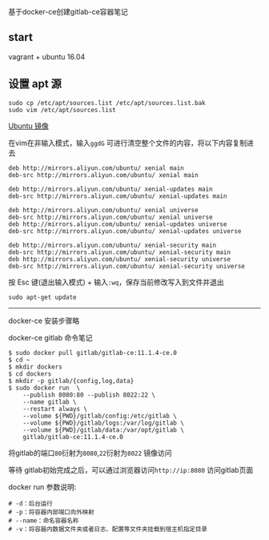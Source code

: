 基于docker-ce创建gitlab-ce容器笔记

## start

vagrant + ubuntu 16.04

## 设置 apt 源

```
sudo cp /etc/apt/sources.list /etc/apt/sources.list.bak
sudo vim /etc/apt/sources.list
```

[Ubuntu 镜像](https://developer.aliyun.com/mirror/ubuntu)

在vim在非输入模式，输入`ggdG` 可进行清空整个文件的内容，将以下内容复制进去

```
deb http://mirrors.aliyun.com/ubuntu/ xenial main
deb-src http://mirrors.aliyun.com/ubuntu/ xenial main

deb http://mirrors.aliyun.com/ubuntu/ xenial-updates main
deb-src http://mirrors.aliyun.com/ubuntu/ xenial-updates main

deb http://mirrors.aliyun.com/ubuntu/ xenial universe
deb-src http://mirrors.aliyun.com/ubuntu/ xenial universe
deb http://mirrors.aliyun.com/ubuntu/ xenial-updates universe
deb-src http://mirrors.aliyun.com/ubuntu/ xenial-updates universe

deb http://mirrors.aliyun.com/ubuntu/ xenial-security main
deb-src http://mirrors.aliyun.com/ubuntu/ xenial-security main
deb http://mirrors.aliyun.com/ubuntu/ xenial-security universe
deb-src http://mirrors.aliyun.com/ubuntu/ xenial-security universe
```

按 Esc 键(退出输入模式) + 输入`:wq`，保存当前修改写入到文件并退出

```
sudo apt-get update
```

-------

docker-ce 安装步骤略

docker-ce gitlab 命令笔记

```
$ sudo docker pull gitlab/gitlab-ce:11.1.4-ce.0
$ cd ~
$ mkdir dockers
$ cd dockers
$ mkdir -p gitlab/{config,log,data}
$ sudo docker run  \
    --publish 8080:80 --publish 8022:22 \
    --name gitlab \
    --restart always \
    --volume ${PWD}/gitlab/config:/etc/gitlab \
    --volume ${PWD}/gitlab/logs:/var/log/gitlab \
    --volume ${PWD}/gitlab/data:/var/opt/gitlab \
    gitlab/gitlab-ce:11.1.4-ce.0
```

将gitlab的端口`80`衍射为`8080`,`22`衍射为`8022` 镜像访问

等待 gitlab初始完成之后，可以通过浏览器访问`http://ip:8080` 访问gitlab页面

docker run 参数说明:

```
# -d：后台运行
# -p：将容器内部端口向外映射
# --name：命名容器名称
# -v：将容器内数据文件夹或者日志、配置等文件夹挂载到宿主机指定目录
```

